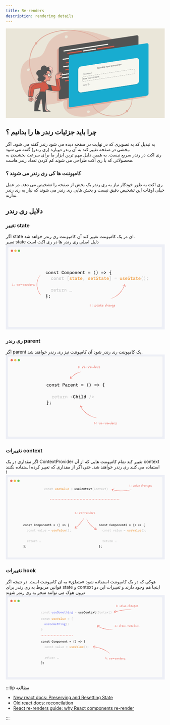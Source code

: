 ```yaml
---
title: Re-renders
description: rendering details
---
```


![](../images/rerender.png)

## چرا باید جزئیات رندر ها را بدانیم ؟

به تبدیل کد به تصویری که در نهایت در صفحه دیده می شود رندر گفته می شود. اگر بخشی در صفحه تغییر کند به آن رندر دوباره (ری رندر) گفته می شود.  
ری اکت در رندر سریع نیست. به همین دلیل مهم ترین ابزار ما برای سرعت بخشیدن به محصولاتی که با ری اکت طراحی می شوند کم کردن تعداد رندر هاست.

### کامپوننت ها کی ری رندر می شوند ؟

ری اکت به طور خودکار نیاز به ری رندر یک بخش از صفحه را تشخیص می دهد. در عمل خیلی اوقات این تشخیص دقیق نیست و بخش هایی ری رندر می شوند که نیاز به ری رندر ندارند.

## دلایل ری رندر

### تغییر state

اگر state ای در یک کامپوننت تغییر کند آن کامپوننت ری رندر خواهد شد.  
تغییر state دلیل اصلی ری رندر ها در ری اکت است
![](../images/rerender1.png)

### ری رندر parent

اگر parent یک کامپوننت ری رندر شود آن کامپوننت نیز ری رندر خواهند شد.
![](../images/rerender2.png)

### تغییرات context

اگر مقداری در یک ContextProvider تغییر کند تمام کامپوننت هایی که از آن context استفاده می کنند ری رندر خواهند شد. حتی اگر از مقداری که تغییر کرده استفاده نکنند  
!![](../images/rerender3.png)

### تغییرات hook

هوکی که در یک کامپوننت استفاده شود «متعلق» به ان کامپوننت است. در نتیجه اگر قوانین مربوط به ری رندر برای state و context اینجا هم وجود دارند و تغییرات این دو درون هوک می توانند منجر به ری رندر شوند  
![](../images/rerender4.png)

:::tip مطالعه

-   [New react docs: Preserving and Resetting State](https://react.dev/learn/preserving-and-resetting-state)
-   [Old react docs: reconcilation](https://legacy.reactjs.org/docs/reconciliation.html)
-   [React re-renders guide: why React components re-render](https://dev.to/adevnadia/react-re-renders-guide-why-components-re-render-4ml)

:::
